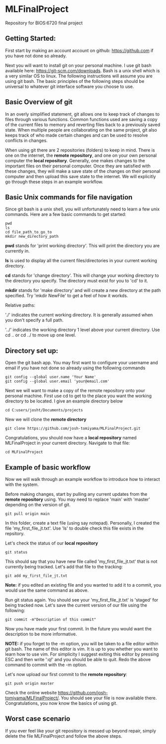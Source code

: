 # MLFinalProject
Repository for BIOS:6720 final project

## Getting Started:

First start by making an account account on github: https://github.com if you have not done so already.

Next you will want to install git on your personal machine. I use git bash available here: https://git-scm.com/downloads. Bash is a unix shell which is a very similar OS to linux. The following instructions will assume you are using git bash. The basic principles of the following steps should be universal to whatever git interface software you choose to use.

## Basic Overview of git

In an overly simplified statement, git allows one to keep track of changes to files through various functions. Common functions used are saving a copy of the current files to memory and reverting files back to a previously saved state. When multiple people are collaborating on the same project, git also keeps track of who made certain changes and can be used to resolve conflicts in changes.

When using git there are 2 repositories (folders) to keep in mind. There is one on the internet, the **remote repository**, and one on your own personal computer the **local repository**. Generally, one makes changes to the important files on their personal computer. Once they are satisfied with these changes, they will make a save state of the changes on their personal computer and then upload this save state to the internet. We will explicitly go through these steps in an example workflow.

## Basic Unix commands for file navigation

Since git bash is a unix shell, you will unfortunately need to learn a few unix commands. Here are a few basic commands to get started:

```
pwd
ls
cd file_path_to_go_to
mkdir new_directory_path
```

**pwd** stands for 'print working directory'. This will print the directory you are currently in.

**ls** is used to display all the current files/directories in your current working directory.

**cd** stands for 'change directory'. This will change your working directory to the directory you specify. The directory must exist for you to 'cd' to it.

**mkdir** stands for 'make directory' and will create a new directory at the path specified. Try 'mkdir NewFile' to get a feel of how it workds.

Relative paths:

'./' indicates the current working directory. It is generally assumed when you don't specify a full path.

'../' indicates the working directory 1 level above your current directory. Use  cd .. or cd ../ to move up one level.

## Directory set up:

Open the git bash app. You may first want to configure your username and email if you have not done so already using the following commands

```
git config --global user.name 'Your Name'
git config --global user.email 'your@email.com'
```

Next we will want to make a copy of the remote repository onto your personal machine. First use cd to get to the place you want the working directory to be located. I give an example directory below

```
cd C:users/josht/Documents/projects
```

New we will clone the **remote directory**

```
git clone https://github.com/josh-tomiyama/MLFinalProject.git
```

Congratulations, you should now have a **local repository** named MLFinalProject in your current directory. Navigate to that file:

```
cd MLFinalProject
```

## Example of basic workflow

Now we will walk through an example workflow to introduce how to interact with the system.

Before making changes, start by pulling any current updates from the **remote repository** using. You may need to replace 'main' with 'master' depending on the version of git.

```
git pull origin main
```

In this folder, create a text file (using say notepad). Personally, I created the file 'my_first_file_jt.txt'. Use 'ls' to double check this file exists in the repsitory.

Let's check the status of our **local repository**

```
git status
```

This should say that you have new file called 'my_first_file_jt.txt' that is not currently being tracked. Let's add that file to the tracking:

```
git add my_first_file_jt.txt
```

**Note:** if you edited an existing file and you wanted to add it to a commit, you would use the same command as above.

Run git status again. You should see your 'my_first_file_jt.txt' is 'staged' for being tracked now. Let's save the current version of our file using the following:

```
git commit -m"Description of this commit"
```

Now you have made your first commit. In the future you would want the description to be more informative.

**NOTE:** if you forget to the -m option, you will be taken to a file editor within git bash. The name of this editor is vim. It is up to you whether you want to learn how to use vim. For simplicity I suggest exiting this editor by pressing ESC and then write ':q!' and you should be able to quit. Redo the above command to commit with the -m option.

Let's now upload our first commit to the **remote repository**: 

```
git push origin master
```

Check the online website https://github.com/josh-tomiyama/MLFinalProject/. You should see your file is now available there. Congratulations, you now know the basics of using git.

## Worst case scenario

If you ever feel like your git repository is messed up beyond repair, simply delete the file MLFinalProject and follow the above steps.
